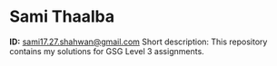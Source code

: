 # Sami Thaalba
**ID:** sami17.27.shahwan@gmail.com 
Short description: This repository contains my solutions for GSG Level 3 assignments.
